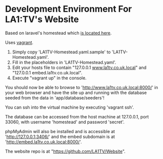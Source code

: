# Development Environment For LA1:TV's Website

Based on laravel's homestead which [is located here](https://github.com/laravel/homestead).

Uses [vagrant](https://www.vagrantup.com/).

1. Simply copy 'LA1TV-Homestead.yaml.sample' to 'LA1TV-Homestead.yaml'.
2. Fill in the placeholders in 'LA1TV-Homestead.yaml'.
3. Edit your hosts file to contain "127.0.0.1  www.la1tv.co.uk.local" and "127.0.0.1  embed.la1tv.co.uk.local".
4. Execute "vagrant up" in the console.

You should now be able to browse to 'http://www.la1tv.co.uk.local:8000/' in your web browser and have the site up and running with the database seeded from the data in 'app/database/seeders'!

You can ssh into the virtual machine by executing 'vagrant ssh'.

The database can be accessed from the host machine at 127.0.0.1, port 33060, with username 'homestead' and password 'secret'.

phpMyAdmin will also be installed and is accessible at 'http://127.0.0.1:3406/' and the embed subdomain is at 'http://embed.la1tv.co.uk.local:8000/'.

The website repo is at "https://github.com/LA1TV/Website".
